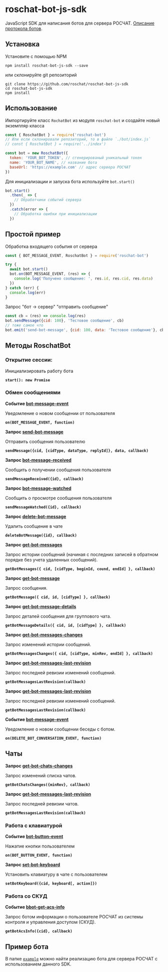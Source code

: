 # roschat-bot-js-sdk
JavaScript SDK для написания ботов для сервера РОСЧАТ. [Описание протокола ботов](https://github.com/roschat/roschat-docs/wiki/roschat-bot-api).

## Установка
Установите с помощью NPM
```
npm install roschat-bot-js-sdk --save
```
или склонируйте git репозиторий
```
git clone https://github.com/roschat/roschat-bot-js-sdk
cd roschat-bot-js-sdk
npm install
```


## Использование
Импортируйте класс `RochatBot` из модуля `roschat-bot` и создайте новый экземпляр класса
```js
const { RoschatBot } = require('roschat-bot')
// Или если склонировали репозиторий, то в файле `./bot/index.js`
// const { RoschatBot } = require('../index')

const bot = new RoschatBot({
  token: 'YOUR_BOT_TOKEN', // сгенерированый уникальный токен
  name: 'YOUR_BOT_NAME', // название бота
  baseUrl: 'https://example.com' // адрес сервера РОСЧАТ
})
```

Для инициализации и запуска бота используйте `bot.start()`
```javascript
bot.start()
  .then(_ => {
    // Обработчики событий сервера
  })
  .catch(error => {
    // Обработка ошибки при инициализации
  })
```

## Простой пример
Обработка входящего события от сервера
```js
const { BOT_MESSAGE_EVENT, RoschatBot } = require('roschat-bot')

try {
  await bot.start()
  bot.on(BOT_MESSAGE_EVENT, (res) => {
    console.log('Получено сообщение: ', res.id, res.cid, res.data)
  })
} catch (err) {
  console.log(err)
}
```

Запрос "бот -> сервер" "отправить сообщение"
```js
const cb = (res) => console.log(res)
bot.sendMessage({cid: 100}, 'Тестовое сообщение', cb)
// тоже самое что
bot.emit('send-bot-message', {cid: 100, data: 'Тестовое сообщение'}, cb)
```

## Методы RoschatBot
### Открытие сессии:
Инициализировать работу бота

__`start(): new Promise`__


### Обмен сообщениями
**Событие [bot-message-event](https://github.com/roschat/roschat-docs/wiki/roschat-bot-api-send-bot-message)**

Уведомление о новом сообщении от пользователя

__`on(BOT_MESSAGE_EVENT, function)`__


**Запрос [send-bot-message](https://github.com/roschat/roschat-docs/wiki/roschat-bot-api-send-bot-message)**

Отправить сообщения пользователю

__`sendMessage({cid, [cidType, dataType, replyId]}, data, callback)`__


**Запрос [bot-message-received](https://github.com/roschat/roschat-docs/wiki/roschat-bot-api-bot-message-received)**

Сообщить о получении сообщения пользователя

__`sendMessageReceived({id}, callback)`__


**Запрос [bot-message-watched](https://github.com/roschat/roschat-docs/wiki/roschat-bot-api-bot-message-watched)**

Сообщить о просмотре сообщения пользователя

__`sendMessageWatched({id}, callback)`__


**Запрос [delete-bot-message](https://github.com/roschat/roschat-docs/wiki/roschat-bot-api-delete-bot-message)**

Удалить сообщение в чате

__`deleteBotMessage({id}, callback)`__


**Запрос [get-bot-messages](https://github.com/roschat/roschat-docs/wiki/roschat-bot-api-get-bot-messages)**

Запрос истории сообщений (начиная с последних записей в обратном порядке без учета удаленных сообщений).

__`getBotMessages({ cid, [cidType, beginId, cound, endId] }, callback)`__


**Запрос [get-bot-message](https://github.com/roschat/roschat-docs/wiki/roschat-bot-api-get-bot-message)**

Запрос сообщения.

__`getBotMessage({ cid, id, [cidType] }, callback)`__


**Запрос [get-bot-message-details](https://github.com/roschat/roschat-docs/wiki/roschat-bot-api-get-bot-message-details)**

Запрос деталей сообщения для группового чата.

__`getBotMessageDetails({ cid, id, [cidType] }, callback)`__

**Запрос [get-bot-messages-changes](https://github.com/roschat/roschat-docs/wiki/roschat-bot-api-get-bot-messages-changes)**

Запрос изменений истории сообщений.

__`getBotMessagesChanges({ cid, [cidType, minRev, endId] }, callback)`__


**Запрос [get-bot-messages-last-revision](https://github.com/roschat/roschat-docs/wiki/roschat-bot-api-get-bot-messages-last-revision)**

Запрос последней ревизии изменений сообщений.

__`getBotMessagesLastRevision(callback)`__

**Запрос [get-bot-messages-last-revision](https://github.com/roschat/roschat-docs/wiki/roschat-bot-api-get-bot-messages-last-revision)**

Запрос последней ревизии изменений сообщений.

__`getBotMessagesLastRevision(callback)`__

**Событие [bot-message-event](https://github.com/roschat/roschat-docs/wiki/roschat-bot-api-send-bot-message)**

Уведомление о новом сообщении беседы с ботом.

__`on(DELETE_BOT_CONVERSATION_EVENT, function)`__

## Чаты
**Запрос [get-bot-chats-changes](https://github.com/roschat/roschat-docs/wiki/roschat-bot-api-get-bot-chats-changes)**

Запрос изменений списка чатов.

__`getBotChatsChanges({minRev}, callback)`__

**Запрос [get-bot-messages-last-revision](https://github.com/roschat/roschat-docs/wiki/roschat-bot-api-get-bot-messages-last-revision)**

Запрос последней ревизии чатов.

__`getBotMessagesLastRevision(callback)`__
### Работа с клавиатурой
**Событие [bot-button-event](https://github.com/roschat/roschat-docs/wiki/roschat-bot-api-bot-button-event)**

Нажатие кнопки пользователем

__`on(BOT_BUTTON_EVENT, function)`__

**Запрос [set-bot-keyboard](https://github.com/roschat/roschat-docs/wiki/roschat-bot-api-set-bot-keyboard)**

Установить клавиатуру в чате с пользователем

__`setBotKeyboard({cid, keyboard[, action]})`__

### Работа со СКУД
**Событие [bbot-get-acs-info](https://github.com/roschat/roschat-docs/wiki/roschat-bot-api-bot-get-acs-info)**

Запрос ботом информации о пользователе РОСЧАТ из системы контроля и управления доступом (СКУД).

__`getBotAcsInfo({cid}, callback)`__

## Пример бота
В папке [`example`](https://github.com/roschat/roschat-bot-js-sdk/tree/master/example) можно найти реализацию бота для сервера РОСЧАТ с использованием данного SDK.
